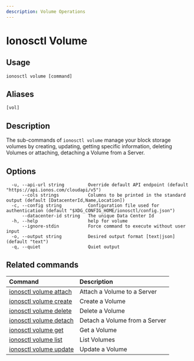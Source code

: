 ```yaml
---
description: Volume Operations
---
```


# Ionosctl Volume

## Usage

```text
ionosctl volume [command]
```

## Aliases

```text
[vol]
```

## Description

The sub-commands of `ionosctl volume` manage your block storage volumes by creating, updating, getting specific information, deleting Volumes or attaching, detaching a Volume from a Server.

## Options

```text
  -u, --api-url string         Override default API endpoint (default "https://api.ionos.com/cloudapi/v5")
      --cols strings           Columns to be printed in the standard output (default [DatacenterId,Name,Location])
  -c, --config string          Configuration file used for authentication (default "$XDG_CONFIG_HOME/ionosctl/config.json")
      --datacenter-id string   The unique Data Center Id
  -h, --help                   help for volume
      --ignore-stdin           Force command to execute without user input
  -o, --output string          Desired output format [text|json] (default "text")
  -q, --quiet                  Quiet output
```

## Related commands

| Command | Description |
| :--- | :--- |
| [ionosctl volume attach](attach/) | Attach a Volume to a Server |
| [ionosctl volume create](create.md) | Create a Volume |
| [ionosctl volume delete](delete.md) | Delete a Volume |
| [ionosctl volume detach](detach.md) | Detach a Volume from a Server |
| [ionosctl volume get](get.md) | Get a Volume |
| [ionosctl volume list](list.md) | List Volumes |
| [ionosctl volume update](update.md) | Update a Volume |

